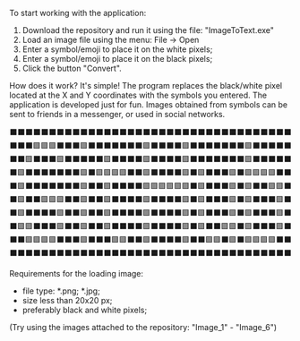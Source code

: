 To start working with the application:
1) Download the repository and run it using the file: "ImageToText.exe"
2) Load an image file using the menu: File -> Open
3) Enter a symbol/emoji to place it on the white pixels;
4) Enter a symbol/emoji to place it on the black pixels;
5) Click the button "Convert".

How does it work? It's simple! The program replaces the black/white pixel located at the X and Y coordinates with the symbols you entered.
The application is developed just for fun. Images obtained from symbols can be sent to friends in a messenger, or used in social networks.

⬛️⬛️⬛️⬛️⬛️⬛️⬛️⬛️⬛️⬛️⬛️⬛️⬛️⬛️⬛️⬛️⬛️⬛️⬛️⬛️⬛️⬛️⬛️⬛️⬛️⬛️⬛️⬛️⬛️⬛️⬛️⬛️⬛️⬛️⬛️⬛️
⬛️⬛️⬛️🟪🟪🟪⬛️⬛️⬛️🟪⬛️⬛️⬛️⬛️⬛️⬛️⬛️🟪⬛️⬛️⬛️⬛️🟪⬛️⬛️⬛️⬛️⬛️⬛️⬛️🟪⬛️⬛️⬛️⬛️⬛️
⬛️⬛️🟪⬛️⬛️⬛️🟪⬛️⬛️⬛️⬛️⬛️🟪⬛️⬛️⬛️⬛️🟪⬛️⬛️⬛️⬛️🟪⬛️⬛️⬛️⬛️⬛️⬛️⬛️🟪⬛️⬛️⬛️⬛️⬛️
⬛️🟪⬛️⬛️⬛️⬛️⬛️⬛️⬛️🟪⬛️🟪🟪🟪🟪⬛️⬛️🟪⬛️⬛️⬛️⬛️🟪⬛️🟪⬛️⬛️⬛️🟪⬛️🟪🟪🟪🟪⬛️⬛️
⬛️🟪⬛️⬛️⬛️⬛️⬛️⬛️⬛️🟪⬛️⬛️🟪⬛️⬛️⬛️⬛️🟪🟪🟪🟪🟪🟪⬛️🟪⬛️⬛️⬛️🟪⬛️🟪⬛️⬛️🟪🟪⬛️
⬛️🟪⬛️⬛️🟪🟪🟪⬛️⬛️🟪⬛️⬛️🟪⬛️⬛️⬛️⬛️🟪⬛️⬛️⬛️⬛️🟪⬛️🟪⬛️⬛️⬛️🟪⬛️🟪⬛️⬛️⬛️🟪⬛️
⬛️🟪⬛️⬛️⬛️⬛️🟪⬛️⬛️🟪⬛️⬛️🟪⬛️⬛️⬛️⬛️🟪⬛️⬛️⬛️⬛️🟪⬛️🟪⬛️⬛️⬛️🟪⬛️🟪⬛️⬛️⬛️🟪⬛️
⬛️🟪🟪⬛️⬛️⬛️🟪⬛️⬛️🟪⬛️⬛️🟪⬛️⬛️⬛️⬛️🟪⬛️⬛️⬛️⬛️🟪⬛️🟪⬛️⬛️🟪🟪⬛️🟪⬛️⬛️⬛️🟪⬛️
⬛️⬛️🟪🟪🟪🟪⬛️⬛️⬛️🟪⬛️⬛️⬛️🟪🟪⬛️⬛️🟪⬛️⬛️⬛️⬛️🟪⬛️⬛️🟪🟪⬛️🟪⬛️🟪🟪🟪🟪⬛️⬛️
⬛️⬛⬛️⬛️⬛️⬛️⬛️⬛️⬛️⬛️⬛️⬛️⬛️⬛️⬛️⬛️⬛️⬛️⬛️⬛️⬛️⬛️⬛️⬛️⬛️⬛️⬛️⬛️⬛️⬛️⬛️⬛️⬛️⬛️⬛️⬛️

Requirements for the loading image:
- file type: *.png; *.jpg;
- size less than 20x20 px;
- preferably black and white pixels;

(Try using the images attached to the repository: "Image_1" - "Image_6")
